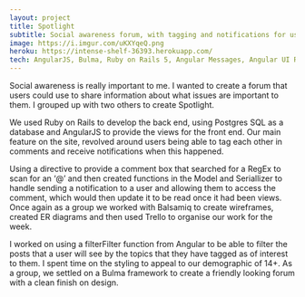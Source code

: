 ```yaml
---
layout: project
title: Spotlight
subtitle: Social awareness forum, with tagging and notifications for users.
image: https://i.imgur.com/uKXYqeQ.png
heroku: https://intense-shelf-36393.herokuapp.com/
tech: AngularJS, Bulma, Ruby on Rails 5, Angular Messages, Angular UI Router, Satellizer, Angular Sanitizer, Checklist Model
---
```


Social awareness is really important to me. I wanted to create a forum that users could use to share information about what issues are important to them. I grouped up with two others to create Spotlight.

We used Ruby on Rails to develop the back end, using Postgres SQL as a database and AngularJS to provide the views for the front end. Our main feature on the site, revolved around users being able to tag each other in comments and receive notifications when this happened.

Using a directive to provide a comment box that searched for a RegEx to scan for an ‘@’ and then created functions in the Model and Seriallizer to handle sending a notification to a user and allowing them to access the comment, which would then update it to be read once it had been views. Once again as a group we worked with Balsamiq to create wireframes, created ER diagrams and then used Trello to organise our work for the week.

I worked on using a filterFilter function from Angular to be able to filter the posts that a user will see by the topics that they have tagged as of interest to them. I spent time on the styling to appeal to our demographic of 14+. As a group, we settled on a Bulma framework to create a friendly looking forum with a clean finish on design.
